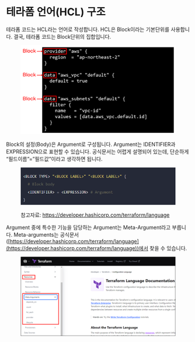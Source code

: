 # 테라폼 언어(HCL) 구조

테라폼 코드는 HCL라는 언어로 작성합니다. HCL은 Block이라는 기본단위를 사용합니다. 결국, 테라폼 코드는 Block단위의 집합입니다.

<figure><img src="../../.gitbook/assets/image (2) (3) (2).png" alt=""><figcaption></figcaption></figure>



Block의 설정(Body)은 Argument로 구성됩니다. Argument는 IDENTIFIER과 EXPRESSION으로 표현할 수 있습니다. 공식문서는 어렵게 설명되어 있는데, 단순하게 “필드이름”=”필드값”이라고 생각하면 됩니다.

<figure><img src="../../.gitbook/assets/image (5) (3).png" alt=""><figcaption><p>참고자료: <a href="https://developer.hashicorp.com/terraform/language">https://developer.hashicorp.com/terraform/language</a></p></figcaption></figure>



Argument 중에 특수한 기능을 담당하는 Argument는 Meta-Argument라고 부릅니다. Meta-arguments는 공식문서([https://developer.hashicorp.com/terraform/language](https://developer.hashicorp.com/terraform/language))에서 찾을 수 있습니다.

<figure><img src="../../.gitbook/assets/image (20).png" alt=""><figcaption></figcaption></figure>

